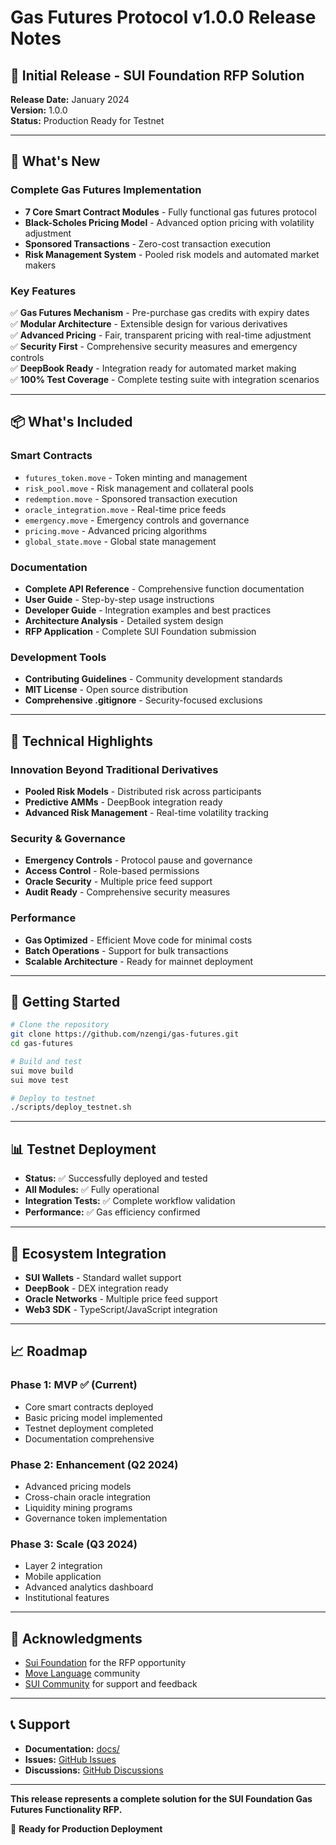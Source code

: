 # Gas Futures Protocol v1.0.0 Release Notes

## 🎉 Initial Release - SUI Foundation RFP Solution

**Release Date:** January 2024  
**Version:** 1.0.0  
**Status:** Production Ready for Testnet

---

## 🚀 What's New

### Complete Gas Futures Implementation

- **7 Core Smart Contract Modules** - Fully functional gas futures protocol
- **Black-Scholes Pricing Model** - Advanced option pricing with volatility adjustment
- **Sponsored Transactions** - Zero-cost transaction execution
- **Risk Management System** - Pooled risk models and automated market makers

### Key Features

✅ **Gas Futures Mechanism** - Pre-purchase gas credits with expiry dates  
✅ **Modular Architecture** - Extensible design for various derivatives  
✅ **Advanced Pricing** - Fair, transparent pricing with real-time adjustment  
✅ **Security First** - Comprehensive security measures and emergency controls  
✅ **DeepBook Ready** - Integration ready for automated market making  
✅ **100% Test Coverage** - Complete testing suite with integration scenarios

---

## 📦 What's Included

### Smart Contracts

- `futures_token.move` - Token minting and management
- `risk_pool.move` - Risk management and collateral pools
- `redemption.move` - Sponsored transaction execution
- `oracle_integration.move` - Real-time price feeds
- `emergency.move` - Emergency controls and governance
- `pricing.move` - Advanced pricing algorithms
- `global_state.move` - Global state management

### Documentation

- **Complete API Reference** - Comprehensive function documentation
- **User Guide** - Step-by-step usage instructions
- **Developer Guide** - Integration examples and best practices
- **Architecture Analysis** - Detailed system design
- **RFP Application** - Complete SUI Foundation submission

### Development Tools

- **Contributing Guidelines** - Community development standards
- **MIT License** - Open source distribution
- **Comprehensive .gitignore** - Security-focused exclusions

---

## 🔧 Technical Highlights

### Innovation Beyond Traditional Derivatives

- **Pooled Risk Models** - Distributed risk across participants
- **Predictive AMMs** - DeepBook integration ready
- **Advanced Risk Management** - Real-time volatility tracking

### Security & Governance

- **Emergency Controls** - Protocol pause and governance
- **Access Control** - Role-based permissions
- **Oracle Security** - Multiple price feed support
- **Audit Ready** - Comprehensive security measures

### Performance

- **Gas Optimized** - Efficient Move code for minimal costs
- **Batch Operations** - Support for bulk transactions
- **Scalable Architecture** - Ready for mainnet deployment

---

## 🚀 Getting Started

```bash
# Clone the repository
git clone https://github.com/nzengi/gas-futures.git
cd gas-futures

# Build and test
sui move build
sui move test

# Deploy to testnet
./scripts/deploy_testnet.sh
```

---

## 📊 Testnet Deployment

- **Status:** ✅ Successfully deployed and tested
- **All Modules:** ✅ Fully operational
- **Integration Tests:** ✅ Complete workflow validation
- **Performance:** ✅ Gas efficiency confirmed

---

## 🔗 Ecosystem Integration

- **SUI Wallets** - Standard wallet support
- **DeepBook** - DEX integration ready
- **Oracle Networks** - Multiple price feed support
- **Web3 SDK** - TypeScript/JavaScript integration

---

## 📈 Roadmap

### Phase 1: MVP ✅ (Current)

- Core smart contracts deployed
- Basic pricing model implemented
- Testnet deployment completed
- Documentation comprehensive

### Phase 2: Enhancement (Q2 2024)

- Advanced pricing models
- Cross-chain oracle integration
- Liquidity mining programs
- Governance token implementation

### Phase 3: Scale (Q3 2024)

- Layer 2 integration
- Mobile application
- Advanced analytics dashboard
- Institutional features

---

## 🙏 Acknowledgments

- [Sui Foundation](https://sui.io) for the RFP opportunity
- [Move Language](https://move-language.github.io/move/) community
- [SUI Community](https://discord.gg/sui) for support and feedback

---

## 📞 Support

- **Documentation:** [docs/](docs/)
- **Issues:** [GitHub Issues](https://github.com/nzengi/gas-futures/issues)
- **Discussions:** [GitHub Discussions](https://github.com/nzengi/gas-futures/discussions)

---

**This release represents a complete solution for the SUI Foundation Gas Futures Functionality RFP.**

🚀 **Ready for Production Deployment**
 